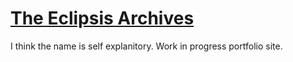 # [The Eclipsis Archives](https://apparentlyeclipsis.github.io)
I think the name is self explanitory. Work in progress portfolio site.
